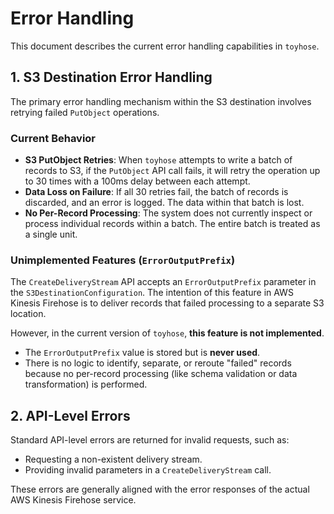 # Error Handling

This document describes the current error handling capabilities in `toyhose`.

## 1. S3 Destination Error Handling

The primary error handling mechanism within the S3 destination involves retrying failed `PutObject` operations.

### Current Behavior

- **S3 PutObject Retries**: When `toyhose` attempts to write a batch of records to S3, if the `PutObject` API call fails, it will retry the operation up to 30 times with a 100ms delay between each attempt.
- **Data Loss on Failure**: If all 30 retries fail, the batch of records is discarded, and an error is logged. The data within that batch is lost.
- **No Per-Record Processing**: The system does not currently inspect or process individual records within a batch. The entire batch is treated as a single unit.

### Unimplemented Features (`ErrorOutputPrefix`)

The `CreateDeliveryStream` API accepts an `ErrorOutputPrefix` parameter in the `S3DestinationConfiguration`. The intention of this feature in AWS Kinesis Firehose is to deliver records that failed processing to a separate S3 location.

However, in the current version of `toyhose`, **this feature is not implemented**.

- The `ErrorOutputPrefix` value is stored but is **never used**.
- There is no logic to identify, separate, or reroute "failed" records because no per-record processing (like schema validation or data transformation) is performed.

## 2. API-Level Errors

Standard API-level errors are returned for invalid requests, such as:
- Requesting a non-existent delivery stream.
- Providing invalid parameters in a `CreateDeliveryStream` call.

These errors are generally aligned with the error responses of the actual AWS Kinesis Firehose service.
